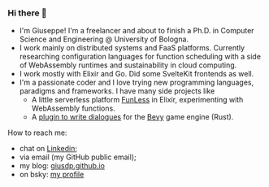 ### Hi there 👋

* I'm Giuseppe! I'm a freelancer and about to finish a Ph.D. in Computer Science and Engineering @ University of Bologna.
* I work mainly on distributed systems and FaaS platforms. Currently researching configuration languages for function scheduling with a side of WebAssembly runtimes and sustainability in cloud computing.
* I work mostly with Elixir and Go. Did some SvelteKit frontends as well.
* I'm a passionate coder and I love trying new programming languages, paradigms and frameworks. I have many side projects like
  - A little serverless platform [FunLess](https://funless.dev) in Elixir, experimenting with WebAssembly functions.
  - A [plugin to write dialogues](https://github.com/giusdp/bevy_talks) for the [Bevy](https://github.com/giusdp/bevy_talks) game engine (Rust).

How to reach me: 
- chat on [Linkedin](https://www.linkedin.com/in/giusdp);
- via email (my GitHub public email);
- my blog: [giusdp.github.io](https://giusdp.github.io)
- on bsky: [my profile](https://bsky.app/profile/giusdp.bsky.social)

<!--
**giusdp/giusdp** is a ✨ _special_ ✨ repository because its `README.md` (this file) appears on your GitHub profile.

Here are some ideas to get you started:

- 🔭 I’m currently working on ...
- 🌱 I’m currently learning ...
- 👯 I’m looking to collaborate on ...
- 🤔 I’m looking for help with ...
- 💬 Ask me about ...
- 📫 How to reach me: ...
- 😄 Pronouns: ...
- ⚡ Fun fact: ...
-->
